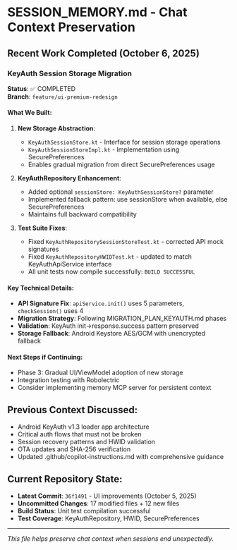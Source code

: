 # SESSION_MEMORY.md - Chat Context Preservation

## Recent Work Completed (October 6, 2025)

### KeyAuth Session Storage Migration
**Status**: ✅ COMPLETED  
**Branch**: `feature/ui-premium-redesign`

#### What We Built:
1. **New Storage Abstraction**:
   - `KeyAuthSessionStore.kt` - Interface for session storage operations
   - `KeyAuthSessionStoreImpl.kt` - Implementation using SecurePreferences
   - Enables gradual migration from direct SecurePreferences usage

2. **KeyAuthRepository Enhancement**:
   - Added optional `sessionStore: KeyAuthSessionStore?` parameter
   - Implemented fallback pattern: use sessionStore when available, else SecurePreferences
   - Maintains full backward compatibility

3. **Test Suite Fixes**:
   - Fixed `KeyAuthRepositorySessionStoreTest.kt` - corrected API mock signatures
   - Fixed `KeyAuthRepositoryHWIDTest.kt` - updated to match KeyAuthApiService interface
   - All unit tests now compile successfully: `BUILD SUCCESSFUL`

#### Key Technical Details:
- **API Signature Fix**: `apiService.init()` uses 5 parameters, `checkSession()` uses 4
- **Migration Strategy**: Following MIGRATION_PLAN_KEYAUTH.md phases
- **Validation**: KeyAuth init→response.success pattern preserved
- **Storage Fallback**: Android Keystore AES/GCM with unencrypted fallback

#### Next Steps if Continuing:
- Phase 3: Gradual UI/ViewModel adoption of new storage
- Integration testing with Robolectric
- Consider implementing memory MCP server for persistent context

## Previous Context Discussed:
- Android KeyAuth v1.3 loader app architecture
- Critical auth flows that must not be broken
- Session recovery patterns and HWID validation
- OTA updates and SHA-256 verification
- Updated .github/copilot-instructions.md with comprehensive guidance

## Current Repository State:
- **Latest Commit**: `36f1491` - UI improvements (October 5, 2025)
- **Uncommitted Changes**: 17 modified files + 12 new files
- **Build Status**: Unit test compilation successful
- **Test Coverage**: KeyAuthRepository, HWID, SecurePreferences

---
*This file helps preserve chat context when sessions end unexpectedly.*